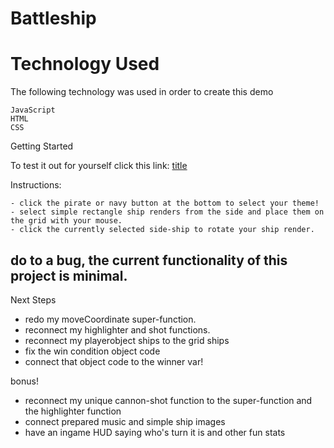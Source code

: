 # Battleship

# Technology Used

The following technology was used in order to create this demo

    JavaScript
    HTML
    CSS

Getting Started

To test it out for yourself click this link:
[title](https://sweengman.github.io/Battleship/)

Instructions:

    - click the pirate or navy button at the bottom to select your theme!
    - select simple rectangle ship renders from the side and place them on the grid with your mouse. 
    - click the currently selected side-ship to rotate your ship render. 

## do to a bug, the current functionality of this project is minimal.

Next Steps
- redo my moveCoordinate super-function.
- reconnect my highlighter and shot functions. 
- reconnect my playerobject ships to the grid ships
- fix the win condition object code
- connect that object code to the winner var!

bonus!
- reconnect my unique cannon-shot function to the super-function and the highlighter function
- connect prepared music and simple ship images
- have an ingame HUD saying who's turn it is and other fun stats
